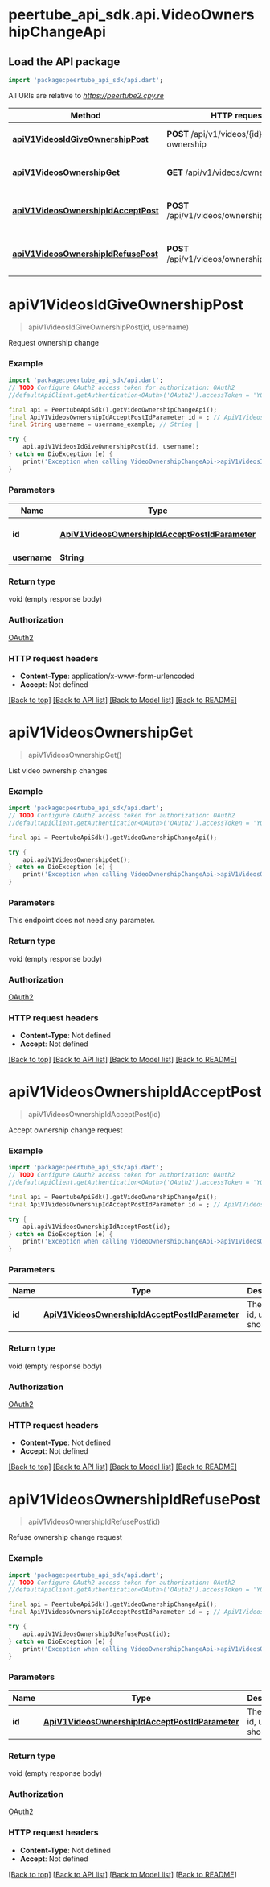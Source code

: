 # peertube_api_sdk.api.VideoOwnershipChangeApi

## Load the API package
```dart
import 'package:peertube_api_sdk/api.dart';
```

All URIs are relative to *https://peertube2.cpy.re*

Method | HTTP request | Description
------------- | ------------- | -------------
[**apiV1VideosIdGiveOwnershipPost**](VideoOwnershipChangeApi.md#apiv1videosidgiveownershippost) | **POST** /api/v1/videos/{id}/give-ownership | Request ownership change
[**apiV1VideosOwnershipGet**](VideoOwnershipChangeApi.md#apiv1videosownershipget) | **GET** /api/v1/videos/ownership | List video ownership changes
[**apiV1VideosOwnershipIdAcceptPost**](VideoOwnershipChangeApi.md#apiv1videosownershipidacceptpost) | **POST** /api/v1/videos/ownership/{id}/accept | Accept ownership change request
[**apiV1VideosOwnershipIdRefusePost**](VideoOwnershipChangeApi.md#apiv1videosownershipidrefusepost) | **POST** /api/v1/videos/ownership/{id}/refuse | Refuse ownership change request


# **apiV1VideosIdGiveOwnershipPost**
> apiV1VideosIdGiveOwnershipPost(id, username)

Request ownership change

### Example
```dart
import 'package:peertube_api_sdk/api.dart';
// TODO Configure OAuth2 access token for authorization: OAuth2
//defaultApiClient.getAuthentication<OAuth>('OAuth2').accessToken = 'YOUR_ACCESS_TOKEN';

final api = PeertubeApiSdk().getVideoOwnershipChangeApi();
final ApiV1VideosOwnershipIdAcceptPostIdParameter id = ; // ApiV1VideosOwnershipIdAcceptPostIdParameter | The object id, uuid or short uuid
final String username = username_example; // String | 

try {
    api.apiV1VideosIdGiveOwnershipPost(id, username);
} catch on DioException (e) {
    print('Exception when calling VideoOwnershipChangeApi->apiV1VideosIdGiveOwnershipPost: $e\n');
}
```

### Parameters

Name | Type | Description  | Notes
------------- | ------------- | ------------- | -------------
 **id** | [**ApiV1VideosOwnershipIdAcceptPostIdParameter**](.md)| The object id, uuid or short uuid | 
 **username** | **String**|  | 

### Return type

void (empty response body)

### Authorization

[OAuth2](../README.md#OAuth2)

### HTTP request headers

 - **Content-Type**: application/x-www-form-urlencoded
 - **Accept**: Not defined

[[Back to top]](#) [[Back to API list]](../README.md#documentation-for-api-endpoints) [[Back to Model list]](../README.md#documentation-for-models) [[Back to README]](../README.md)

# **apiV1VideosOwnershipGet**
> apiV1VideosOwnershipGet()

List video ownership changes

### Example
```dart
import 'package:peertube_api_sdk/api.dart';
// TODO Configure OAuth2 access token for authorization: OAuth2
//defaultApiClient.getAuthentication<OAuth>('OAuth2').accessToken = 'YOUR_ACCESS_TOKEN';

final api = PeertubeApiSdk().getVideoOwnershipChangeApi();

try {
    api.apiV1VideosOwnershipGet();
} catch on DioException (e) {
    print('Exception when calling VideoOwnershipChangeApi->apiV1VideosOwnershipGet: $e\n');
}
```

### Parameters
This endpoint does not need any parameter.

### Return type

void (empty response body)

### Authorization

[OAuth2](../README.md#OAuth2)

### HTTP request headers

 - **Content-Type**: Not defined
 - **Accept**: Not defined

[[Back to top]](#) [[Back to API list]](../README.md#documentation-for-api-endpoints) [[Back to Model list]](../README.md#documentation-for-models) [[Back to README]](../README.md)

# **apiV1VideosOwnershipIdAcceptPost**
> apiV1VideosOwnershipIdAcceptPost(id)

Accept ownership change request

### Example
```dart
import 'package:peertube_api_sdk/api.dart';
// TODO Configure OAuth2 access token for authorization: OAuth2
//defaultApiClient.getAuthentication<OAuth>('OAuth2').accessToken = 'YOUR_ACCESS_TOKEN';

final api = PeertubeApiSdk().getVideoOwnershipChangeApi();
final ApiV1VideosOwnershipIdAcceptPostIdParameter id = ; // ApiV1VideosOwnershipIdAcceptPostIdParameter | The object id, uuid or short uuid

try {
    api.apiV1VideosOwnershipIdAcceptPost(id);
} catch on DioException (e) {
    print('Exception when calling VideoOwnershipChangeApi->apiV1VideosOwnershipIdAcceptPost: $e\n');
}
```

### Parameters

Name | Type | Description  | Notes
------------- | ------------- | ------------- | -------------
 **id** | [**ApiV1VideosOwnershipIdAcceptPostIdParameter**](.md)| The object id, uuid or short uuid | 

### Return type

void (empty response body)

### Authorization

[OAuth2](../README.md#OAuth2)

### HTTP request headers

 - **Content-Type**: Not defined
 - **Accept**: Not defined

[[Back to top]](#) [[Back to API list]](../README.md#documentation-for-api-endpoints) [[Back to Model list]](../README.md#documentation-for-models) [[Back to README]](../README.md)

# **apiV1VideosOwnershipIdRefusePost**
> apiV1VideosOwnershipIdRefusePost(id)

Refuse ownership change request

### Example
```dart
import 'package:peertube_api_sdk/api.dart';
// TODO Configure OAuth2 access token for authorization: OAuth2
//defaultApiClient.getAuthentication<OAuth>('OAuth2').accessToken = 'YOUR_ACCESS_TOKEN';

final api = PeertubeApiSdk().getVideoOwnershipChangeApi();
final ApiV1VideosOwnershipIdAcceptPostIdParameter id = ; // ApiV1VideosOwnershipIdAcceptPostIdParameter | The object id, uuid or short uuid

try {
    api.apiV1VideosOwnershipIdRefusePost(id);
} catch on DioException (e) {
    print('Exception when calling VideoOwnershipChangeApi->apiV1VideosOwnershipIdRefusePost: $e\n');
}
```

### Parameters

Name | Type | Description  | Notes
------------- | ------------- | ------------- | -------------
 **id** | [**ApiV1VideosOwnershipIdAcceptPostIdParameter**](.md)| The object id, uuid or short uuid | 

### Return type

void (empty response body)

### Authorization

[OAuth2](../README.md#OAuth2)

### HTTP request headers

 - **Content-Type**: Not defined
 - **Accept**: Not defined

[[Back to top]](#) [[Back to API list]](../README.md#documentation-for-api-endpoints) [[Back to Model list]](../README.md#documentation-for-models) [[Back to README]](../README.md)

